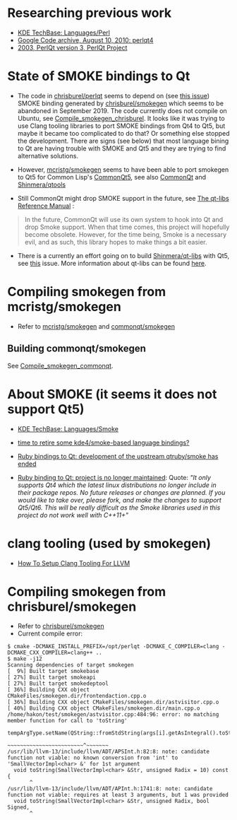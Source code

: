 # Researching previous work

- [KDE TechBase: Languages/Perl](https://techbase.kde.org/Languages/Perl)
- [Google Code archive, August 10, 2010: perlqt4](https://code.google.com/archive/p/perlqt4/)
- [2003, PerlQt version 3, PerlQt Project](http://perlqt.sourceforge.net/)

# State of SMOKE bindings to Qt

- The code in [chrisburel/perlqt](https://github.com/chrisburel/perlqt) seems to depend
  on (see [this issue](https://github.com/chrisburel/perlqt/issues/1))
  SMOKE binding generated by
  [chrisburel/smokegen](https://github.com/chrisburel/smokegen)
  which seems to be abandoned in September 2019. The code currently
  does not compile on Ubuntu, see
  [Compile_smokegen_chrisburel](Compile_smokegen_chrisburel.md).
  It looks like it was trying to use
  Clang tooling libraries to port SMOKE bindings from Qt4 to Qt5, but
  maybe it became too complicated to do that? Or something else
  stopped the development. There are signs (see below) that most
  language bining to Qt are having trouble with SMOKE and Qt5 and they
  are trying to find alternative solutions.

- However, [mcristg/smokegen](https://github.com/mcristg/smokegen) seems to have been able to port smokegen to Qt5 for Common Lisp's [CommonQt5](https://github.com/commonqt/commonqt5), see also [CommonQt](https://commonqt.common-lisp.dev/) and [Shinmera/qtools](https://github.com/Shinmera/qtools)

- Still CommonQt might drop SMOKE support in the future, see [The qt-libs Reference Manual](https://quickref.common-lisp.net/qt-libs.html#Introduction) :

> In the future, CommonQt will use its own system to hook into Qt and drop Smoke support. When that time comes, this project will hopefully become obsolete. However, for the time being, Smoke is a necessary evil, and as such, this library hopes to make things a bit easier.

- There is a currently an effort going on to build [Shinmera/qt-libs](https://github.com/Shinmera/qt-libs) with Qt5, see [this](https://github.com/commonqt/commonqt5/issues/2) issue. More information about qt-libs can be found [here](https://shinmera.github.io/qt-libs/).

# Compiling smokegen from mcristg/smokegen

- Refer to [mcristg/smokegen](https://github.com/mcristg/smokegen) and [commonqt/smokegen](https://github.com/commonqt/smokegen)

## Building commonqt/smokegen

See [Compile_smokegen_commonqt](Compile_smokegen_commonqt.md).

# About SMOKE (it seems it does not support Qt5)

- [KDE TechBase: Languages/Smoke](https://techbase.kde.org/Languages/Smoke)

- [time to retire some kde4/smoke-based language bindings?](https://devel.fedoraproject.narkive.com/wcw8K9x3/time-to-retire-some-kde4-smoke-based-language-bindings)

- [Ruby bindings to Qt: development of the upstream qtruby/smoke has ended](https://github.com/ryanmelt/qtbindings/issues/131)

- [Ruby binding to Qt: project is no longer maintained](https://github.com/ryanmelt/qtbindings): Quote:
  *"It only supports Qt4 which the latest linux distributions no longer
  include in their package repos. No future releases or changes are
  planned. If you would like to take over, please fork, and make the
  changes to support Qt5/Qt6. This will be really difficult as the
  Smoke libraries used in this project do not work well with C++11+"*

# clang tooling (used by smokegen)
- [How To Setup Clang Tooling For LLVM](https://clang.llvm.org/docs/HowToSetupToolingForLLVM.html)

# Compiling smokegen from chrisburel/smokegen

- Refer to [chrisburel/smokegen](https://github.com/chrisburel/smokegen)
- Current compile error:
```
$ cmake -DCMAKE_INSTALL_PREFIX=/opt/perlqt -DCMAKE_C_COMPILER=clang -DCMAKE_CXX_COMPILER=clang++ ..
$ make -j12
Scanning dependencies of target smokegen
[  9%] Built target smokebase
[ 27%] Built target smokeapi
[ 27%] Built target smokedeptool
[ 36%] Building CXX object CMakeFiles/smokegen.dir/frontendaction.cpp.o
[ 36%] Building CXX object CMakeFiles/smokegen.dir/astvisitor.cpp.o
[ 40%] Building CXX object CMakeFiles/smokegen.dir/main.cpp.o
/home/hakon/test/smokegen/astvisitor.cpp:484:96: error: no matching member function for call to 'toString'
                            tempArgType.setName(QString::fromStdString(args[i].getAsIntegral().toString(10)));
                                                                       ~~~~~~~~~~~~~~~~~~~~~~~~^~~~~~~~
/usr/lib/llvm-13/include/llvm/ADT/APSInt.h:82:8: note: candidate function not viable: no known conversion from 'int' to 'SmallVectorImpl<char> &' for 1st argument
  void toString(SmallVectorImpl<char> &Str, unsigned Radix = 10) const {
       ^
/usr/lib/llvm-13/include/llvm/ADT/APInt.h:1741:8: note: candidate function not viable: requires at least 3 arguments, but 1 was provided
  void toString(SmallVectorImpl<char> &Str, unsigned Radix, bool Signed,
       ^

```
